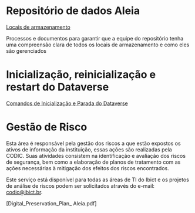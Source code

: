 # Repositório de dados Aleia

<a href="/documentos/LocalArmazenamento.md">Locais de armazenamento</a>

Processos e documentos para garantir que a equipe do repositório tenha uma compreensão clara de todos os locais de armazenamento e como eles são gerenciados

# Inicialização, reinicialização e restart do Dataverse

<a href="/documentos/InicializarDataverse.md">Comandos de Inicialização e Parada do Dataverse</a>

# Gestão de Risco

Esta área é responsável pela gestão dos riscos a que estão expostos os ativos de informação da instituição, essas ações são realizadas pela CODIC. Suas atividades consistem na identificação e avaliação dos riscos de segurança, bem como a elaboração de planos de tratamento com as ações necessárias à mitigação dos efeitos dos riscos encontrados.

Este serviço está disponível para todas as áreas de TI do Ibict e os projetos de análise de riscos podem ser solicitados através do e-mail: codic@ibict.br.


[Digital_Preservation_Plan_ Aleia.pdf]
